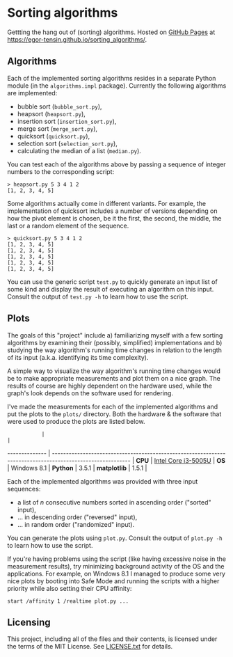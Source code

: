# Sorting algorithms

Gettting the hang out of (sorting) algorithms.
Hosted on [GitHub Pages](https://pages.github.com) at
https://egor-tensin.github.io/sorting_algorithms/.

## Algorithms

Each of the implemented sorting algorithms resides in a separate Python module
(in the `algorithms.impl` package).
Currently the following algorithms are implemented:

* bubble sort (`bubble_sort.py`),
* heapsort (`heapsort.py`),
* insertion sort (`insertion_sort.py`),
* merge sort (`merge_sort.py`),
* quicksort (`quicksort.py`),
* selection sort (`selection_sort.py`),
* calculating the median of a list (`median.py`).

You can test each of the algorithms above by passing a sequence of integer
numbers to the corresponding script:

    > heapsort.py 5 3 4 1 2
    [1, 2, 3, 4, 5]

Some algorithms actually come in different variants.
For example, the implementation of quicksort includes a number of versions
depending on how the pivot element is chosen, be it the first, the second, the
middle, the last or a random element of the sequence.

    > quicksort.py 5 3 4 1 2
    [1, 2, 3, 4, 5]
    [1, 2, 3, 4, 5]
    [1, 2, 3, 4, 5]
    [1, 2, 3, 4, 5]
    [1, 2, 3, 4, 5]

You can use the generic script `test.py` to quickly generate an input list of
some kind and display the result of executing an algorithm on this input.
Consult the output of `test.py -h` to learn how to use the script.

## Plots

The goals of this "project" include a) familiarizing myself with a few sorting
algorithms by examining their (possibly, simplified) implementations and b)
studying the way algorithm's running time changes in relation to the length of
its input (a.k.a. identifying its time complexity).

A simple way to visualize the way algorithm's running time changes would be to
make appropriate measurements and plot them on a nice graph.
The results of course are highly dependent on the hardware used, while the
graph's look depends on the software used for rendering.

I've made the measurements for each of the implemented algorithms and put the
plots to the `plots/` directory.
Both the hardware & the software that were used to produce the plots are listed
below.

               |                                                                                                            |
-------------- | ---------------------------------------------------------------------------------------------------------- |
**CPU**        | [Intel Core i3-5005U](http://ark.intel.com/products/84695/Intel-Core-i3-5005U-Processor-3M-Cache-2_00-GHz) |
**OS**         | Windows 8.1                                                                                                |
**Python**     | 3.5.1                                                                                                      |
**matplotlib** | 1.5.1                                                                                                      |

Each of the implemented algorithms was provided with three input sequences:
* a list of *n* consecutive numbers sorted in ascending order ("sorted" input),
* ... in descending order ("reversed" input),
* ... in random order ("randomized" input).

You can generate the plots using `plot.py`.
Consult the output of `plot.py -h` to learn how to use the script.

If you're having problems using the script (like having excessive noise in the
measurement results), try minimizing background activity of the OS and the
applications.
For example, on Windows 8.1 I managed to produce some very nice plots by
booting into Safe Mode and running the scripts with a higher priority while
also setting their CPU affinity:

    start /affinity 1 /realtime plot.py ...

## Licensing

This project, including all of the files and their contents, is licensed under
the terms of the MIT License.
See [LICENSE.txt](LICENSE.txt) for details.
